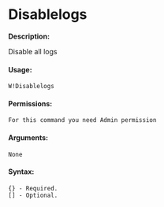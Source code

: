 # Disablelogs

**Description:**

Disable all logs

#### Usage:

```text
W!Disablelogs
```

#### Permissions:

```text
For this command you need Admin permission
```

#### Arguments:

```text
None
```

#### Syntax:

```text
{} - Required.
[] - Optional.
```

